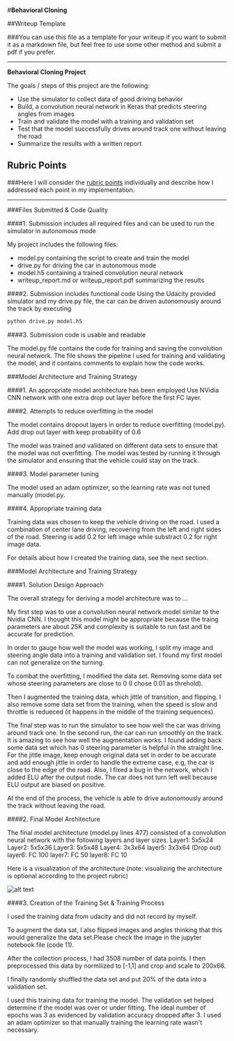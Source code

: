 #**Behavioral Cloning** 

##Writeup Template

###You can use this file as a template for your writeup if you want to submit it as a markdown file, but feel free to use some other method and submit a pdf if you prefer.

---

**Behavioral Cloning Project**

The goals / steps of this project are the following:
* Use the simulator to collect data of good driving behavior
* Build, a convolution neural network in Keras that predicts steering angles from images
* Train and validate the model with a training and validation set
* Test that the model successfully drives around track one without leaving the road
* Summarize the results with a written report


[//]: # (Image References)

[image1]: ./examples/placeholder.png "Model Visualization"
[image2]: ./examples/placeholder.png "Grayscaling"
[image3]: ./examples/placeholder_small.png "Recovery Image"
[image4]: ./examples/placeholder_small.png "Recovery Image"
[image5]: ./examples/placeholder_small.png "Recovery Image"
[image6]: ./examples/placeholder_small.png "Normal Image"
[image7]: ./examples/placeholder_small.png "Flipped Image"

## Rubric Points
###Here I will consider the [rubric points](https://review.udacity.com/#!/rubrics/432/view) individually and describe how I addressed each point in my implementation.  

---
###Files Submitted & Code Quality

####1. Submission includes all required files and can be used to run the simulator in autonomous mode

My project includes the following files:
* model.py containing the script to create and train the model
* drive.py for driving the car in autonomous mode
* model.h5 containing a trained convolution neural network 
* writeup_report.md or writeup_report.pdf summarizing the results

####2. Submission includes functional code
Using the Udacity provided simulator and my drive.py file, the car can be driven autonomously around the track by executing 
```sh
python drive.py model.h5
```

####3. Submission code is usable and readable

The model.py file contains the code for training and saving the convolution neural network. The file shows the pipeline I used for training and validating the model, and it contains comments to explain how the code works.

###Model Architecture and Training Strategy

####1. An appropriate model architecture has been employed
Use NVidia CNN network with one extra drop out layer before the first FC layer.

####2. Attempts to reduce overfitting in the model

The model contains dropout layers in order to reduce overfitting (model.py). 
Add drop out layer with keep probability of 0.6

The model was trained and validated on different data sets to ensure that the model was not overfitting. The model was tested by running it through the simulator and ensuring that the vehicle could stay on the track.

####3. Model parameter tuning

The model used an adam optimizer, so the learning rate was not tuned manually (model.py.

####4. Appropriate training data

Training data was chosen to keep the vehicle driving on the road. I used a combination of center lane driving, recovering from the left and right sides of the road. Steering is add 0.2 for left image while substract 0.2 for right image data.

For details about how I created the training data, see the next section. 

###Model Architecture and Training Strategy

####1. Solution Design Approach

The overall strategy for deriving a model architecture was to ...

My first step was to use a convolution neural network model similar to the Nvidia CNN. I thought this model might be appropriate because the traing parameters are about 25K and complexity is suitable to run fast and be accurate for prediction.

In order to gauge how well the model was working, I split my image and steering angle data into a training and validation set. I found my first model can not generalize on the turning. 

To combat the overfitting, I modified the data set. Removing some data set whose steering parameters are close to 0 (I chose 0.01 as threhold).

Then I augmented the training data, which jittle of transition, and flipping. I also remove some data set from the training, when the speed is slow and throttle is redueced (it happens in the middle of the training sequences). 

The final step was to run the simulator to see how well the car was driving around track one. In the second run, the car can run smoothly on the track. It is amazing to see how well the augmentation works. I found adding back some data set which has 0 steering  parameter is helpful in the straight line. For the jittle image, keep enough original data set in order to be accurate and add enough jittle in order to handle the extreme case, e.g, the car is close to the edge of the road. Also, I fixed a bug in the network, which I added ELU after the output node. The car does not turn left well because ELU output are biased on positive.

At the end of the process, the vehicle is able to drive autonomously around the track without leaving the road.

####2. Final Model Architecture

The final model architecture (model.py lines 477) consisted of a convolution neural network with the following layers and layer sizes.
Layer1: 5x5x24
Layer2: 5x5x36
Layer3: 5x5x48
Layer4: 3x3x64
layer5: 3x3x64 (Drop out)
layer6: FC 100
layer7: FC 50
layer8: FC 10



Here is a visualization of the architecture (note: visualizing the architecture is optional according to the project rubric)

![alt text][image1]

####3. Creation of the Training Set & Training Process

I used the training data from udacity and did not record by myself.

To augment the data sat, I also flipped images and angles thinking that this would generalize the data set.Please check the image in the jupyter notebook file (code 11).


After the collection process, I had 3508 number of data points. I then preprocessed this data by normilized to [-1,1] and crop and scale to 200x66.


I finally randomly shuffled the data set and put 20% of the data into a validation set. 

I used this training data for training the model. The validation set helped determine if the model was over or under fitting. The ideal number of epochs was 3 as evidenced by validation accuracy dropped after 3. I used an adam optimizer so that manually training the learning rate wasn't necessary.

